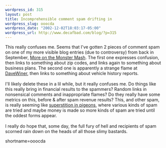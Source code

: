 ```yaml
--- 
wordpress_id: 315
layout: post
title: Incomprehensible comment spam drifting in
wordpress_slug: ooocda
wordpress_date: "2002-12-02T18:03:17-05:00"
wordpress_url: http://www.decafbad.com/blog/?p=315
---
```

This really confuses me.  Seems that I've gotten 2 pieces of comment spam on one of my more visible blog entries (due to controversy) from back in September, <a href="http://www.decafbad.com/news_archives/000278.phtml">More on the Monster Mash</a>.  The first one expresses confusion, then links to something about zip codes, and links again to something about business plans.  The second one is apparently a strange flame at <a href="http://www.decafbad.com/twiki/bin/view/Main/DaveWiner">DaveWiner</a>, then links to something about vehicle history reports.
<br /><br />
I'll likely delete these in a lil while, but it really confuses me.  Do things like this really bring in financial results to the spammers?  Random links in nonsensical comments and inappropriate flames?  Do they really have some metrics on this, before &amp; after spam revenue results?  This, and other spam, is really seeming like <a href="http://psychclassics.yorku.ca/Skinner/Pigeon/">superstition in pigeons</a>, where various kinds of spam are tried and maybe money is made so more kinds of spam are tried until the oddest forms appear.
<br /><br />
I really do hope that, some day, the full fury of hell and recipients of spam scorned rain down on the heads of all those slimy bastards.
<!--more-->
shortname=ooocda
